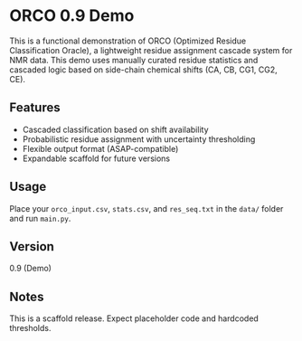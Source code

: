 # ORCO 0.9 Demo

This is a functional demonstration of ORCO (Optimized Residue Classification Oracle), a lightweight residue assignment cascade system for NMR data. This demo uses manually curated residue statistics and cascaded logic based on side-chain chemical shifts (CA, CB, CG1, CG2, CE).

## Features

- Cascaded classification based on shift availability
- Probabilistic residue assignment with uncertainty thresholding
- Flexible output format (ASAP-compatible)
- Expandable scaffold for future versions

## Usage

Place your `orco_input.csv`, `stats.csv`, and `res_seq.txt` in the `data/` folder and run `main.py`.

## Version

0.9 (Demo)

## Notes

This is a scaffold release. Expect placeholder code and hardcoded thresholds.
